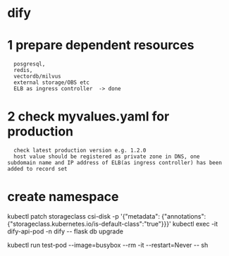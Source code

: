 # dify
# 1 prepare dependent resources
      posgresql, 
      redis, 
      vectordb/milvus  
      external storage/OBS etc    
      ELB as ingress controller  -> done  
# 2 check myvalues.yaml for production 
      check latest production version e.g. 1.2.0  
      host value should be registered as private zone in DNS, one subdomain name and IP address of ELB(as ingress controller) has been added to record set
# create namespace
kubectl patch storageclass сsi-disk -p '{"metadata": {"annotations":{"storageclass.kubernetes.io/is-default-class":"true"}}}'
kubectl exec -it dify-api-pod -n dify -- flask db upgrade

kubectl run test-pod --image=busybox --rm -it --restart=Never -- sh 

